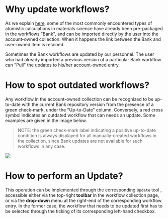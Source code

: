 # Why update workflows?

As we explain [here](../bank.md), some of the most commonly encountered types of atomistic calculations in materials science have already been pre-packaged in the workflows "Bank", and can be imported directly by the user into the account-owned collection. When it happens the link between the Bank and user-owned item is retained.

Sometimes the Bank workflows are updated by our personnel. The user who had already imported a previous version of a particular Bank workflow can "Pull" the updates to his/her account-owned entry. 

# How to spot outdated workflows?

Any workflow in the account-owned collection can be recognized to be up-to-date with the current Bank repository version from the presence of a green check-mark, under the "Up-to-Date" column. Conversely, a red cross symbol indicates an outdated workflow that can needs an update. Some examples are given in the image below. 

> NOTE: the green check-mark label indicating a positive up-to-date condition is always displayed for all manually-created workflows in the collection, since Bank updates are not available for such workflows in any case.

<img src="/images/updating-workflows.png"/>

# How to perform an Update?

This operation can be implemented through the corresponding `Update` tool <i class="zmdi zmdi-refresh zmdi-hc-border"></i>, accessible either via the top-right **toolbar** in the workflow collection page, or via the **drop-down** menu at the right-end of the corresponding workflow entry. In the former case, the workflow that needs to be updated first has to be selected through the ticking of its corresponding left-hand checkbox.
